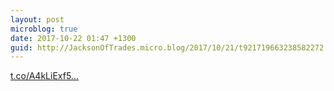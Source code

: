 ```yaml
---
layout: post
microblog: true
date: 2017-10-22 01:47 +1300
guid: http://JacksonOfTrades.micro.blog/2017/10/21/t921719663238582272.html
---
```

[t.co/A4kLiExf5...](https://t.co/A4kLiExf52)
